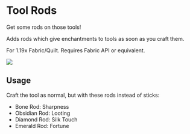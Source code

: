 # Tool Rods
Get some rods on those tools!

Adds rods which give enchantments to tools as soon as you craft them.

For 1.19x Fabric/Quilt. Requires Fabric API or equivalent.

![](https://cdn.discordapp.com/attachments/838048982873538572/1006555023754412163/java_hpSR3kO7j1.png)

## Usage
Craft the tool as normal, but with these rods instead of sticks:
- Bone Rod: Sharpness
- Obsidian Rod: Looting
- Diamond Rod: Silk Touch
- Emerald Rod: Fortune
